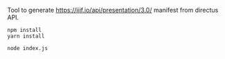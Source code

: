 Tool to generate https://iiif.io/api/presentation/3.0/ manifest from directus API.

```
npm install
yarn install
```

```
node index.js
```
